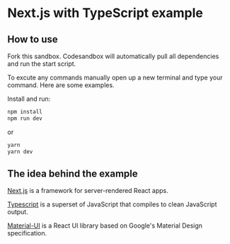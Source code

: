 # Next.js with TypeScript example

## How to use

Fork this sandbox.
Codesandbox will automatically pull all dependencies and run the start script.

To excute any commands manually open up a new terminal and type your command.
Here are some examples.

Install and run:

```sh
npm install
npm run dev
```

or

```sh
yarn
yarn dev
```

## The idea behind the example

[Next.js](https://github.com/zeit/next.js) is a framework for server-rendered React apps.

[Typescript](https://github.com/microsoft/TypeScript) is a superset of JavaScript that compiles to clean JavaScript output.

[Material-UI](https://github.com/mui-org/material-ui) is a React UI library based on Google's Material Design specification.
